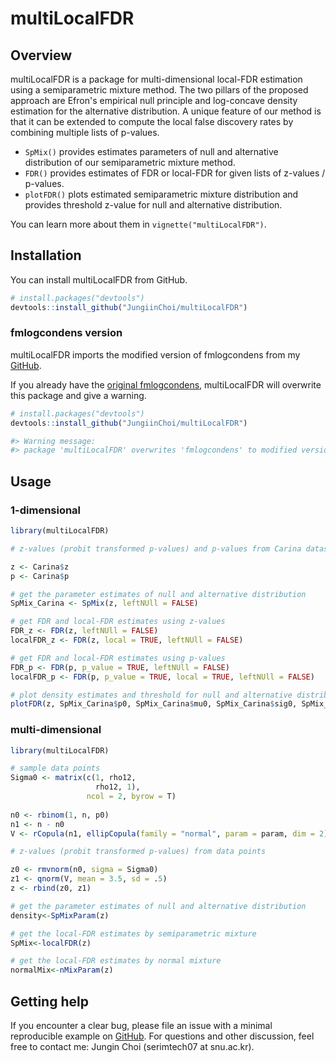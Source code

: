 
# multiLocalFDR 


## Overview

multiLocalFDR is a package for multi-dimensional local-FDR estimation using a semiparametric mixture method.
The two pillars of the proposed approach are Efron's empirical null principle and log-concave density estimation for the alternative distribution. A unique feature of our method is that it can be extended to compute the local false discovery rates by combining multiple lists of p-values.

  - `SpMix()` provides estimates parameters of null and alternative distribution of our semiparametric mixture method.
  - `FDR()` provides estimates of FDR or local-FDR for given lists of z-values / p-values.
  - `plotFDR()` plots estimated semiparametric mixture distribution and provides threshold z-value for null and alternative distribution.

You can learn more about them in
`vignette("multiLocalFDR")`. 

## Installation

You can install multiLocalFDR from GitHub.

``` r
# install.packages("devtools")
devtools::install_github("JungiinChoi/multiLocalFDR")
```

### fmlogcondens version

multiLocalFDR imports the modified version of fmlogcondens from my [GitHub](https://github.com/JungiinChoi/fmlogcondens).

If you already have the [original fmlogcondens](https://github.com/FabianRathke/fmlogcondens), multiLocalFDR will overwrite this package and give a warning. 

``` r
# install.packages("devtools")
devtools::install_github("JungiinChoi/multiLocalFDR")

#> Warning message:
#> package 'multiLocalFDR' overwrites 'fmlogcondens' to modified version.
```

## Usage

### 1-dimensional 


``` r
library(multiLocalFDR)

# z-values (probit transformed p-values) and p-values from Carina dataset

z <- Carina$z
p <- Carina$p

# get the parameter estimates of null and alternative distribution
SpMix_Carina <- SpMix(z, leftNUll = FALSE)

# get FDR and local-FDR estimates using z-values
FDR_z <- FDR(z, leftNUll = FALSE)
localFDR_z <- FDR(z, local = TRUE, leftNUll = FALSE)

# get FDR and local-FDR estimates using p-values
FDR_p <- FDR(p, p_value = TRUE, leftNUll = FALSE)
localFDR_p <- FDR(p, p_value = TRUE, local = TRUE, leftNUll = FALSE)

# plot density estimates and threshold for null and alternative distribution
plotFDR(z, SpMix_Carina$p0, SpMix_Carina$mu0, SpMix_Carina$sig0, SpMix_Carina$f1, SpMix_Carina$localFDR, leftNUll = FALSE)
```

### multi-dimensional

``` r
library(multiLocalFDR)

# sample data points
Sigma0 <- matrix(c(1, rho12, 
                   rho12, 1), 
                 ncol = 2, byrow = T)
                   
n0 <- rbinom(1, n, p0)
n1 <- n - n0
V <- rCopula(n1, ellipCopula(family = "normal", param = param, dim = 2))

# z-values (probit transformed p-values) from data points

z0 <- rmvnorm(n0, sigma = Sigma0)
z1 <- qnorm(V, mean = 3.5, sd = .5)
z <- rbind(z0, z1)

# get the parameter estimates of null and alternative distribution
density<-SpMixParam(z)

# get the local-FDR estimates by semiparametric mixture
SpMix<-localFDR(z)

# get the local-FDR estimates by normal mixture
normalMix<-nMixParam(z)
```

## Getting help

If you encounter a clear bug, please file an issue with a minimal
reproducible example on
[GitHub](https://github.com/JungiinChoi/multiLocalFDR/issues). For questions and
other discussion, feel free to contact me: Jungin Choi (serimtech07 at snu.ac.kr).

